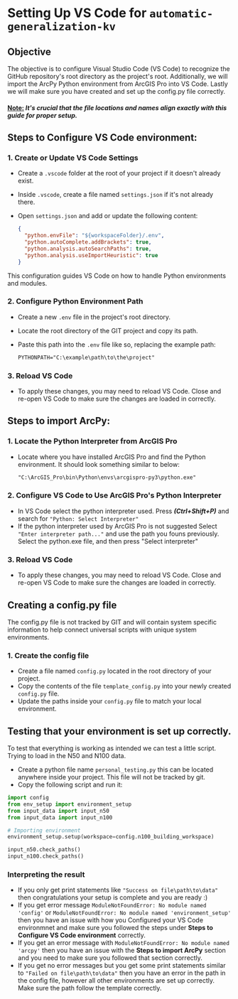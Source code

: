# Setting Up VS Code for `automatic-generalization-kv`

## Objective

The objective is to configure Visual Studio Code (VS Code) to recognize the GitHub repository's root directory as the project's root. Additionally, we will import the ArcPy Python environment from ArcGIS Pro into VS Code. 
Lastly we will make sure you have created and set up the config.py file correctly.

#### <u>Note:</u> <i>It's crucial that the file locations and names align exactly with this guide for proper setup.</i>

## Steps to Configure VS Code environment:

### 1. Create or Update VS Code Settings

- Create a `.vscode` folder at the root of your project if it doesn't already exist.
- Inside `.vscode`, create a file named `settings.json` if it's not already there.
- Open `settings.json` and add or update the following content:

  ```json
  {
    "python.envFile": "${workspaceFolder}/.env",
    "python.autoComplete.addBrackets": true,
    "python.analysis.autoSearchPaths": true,
    "python.analysis.useImportHeuristic": true
  }
  ```
  

This configuration guides VS Code on how to handle Python environments and modules.

### 2. Configure Python Environment Path
- Create a new `.env` file in the project's root directory.
- Locate the root directory of the GIT project and copy its path.
- Paste this path into the `.env` file like so, replacing the example path:

  ```txt
  PYTHONPATH="C:\example\path\to\the\project" 
  ```
  

### 3. Reload VS Code
- To apply these changes, you may need to reload VS Code. Close and re-open VS Code to make sure the changes are loaded in correctly.

## Steps to import ArcPy:

### 1. Locate the Python Interpreter from ArcGIS Pro

- Locate where you have installed ArcGIS Pro and find the Python environment. It should look something similar to below:

  ```txt
  "C:\ArcGIS_Pro\bin\Python\envs\arcgispro-py3\python.exe"
  ```
  
  
### 2. Configure VS Code to Use ArcGIS Pro's Python Interpreter

- In VS Code select the python interpreter used. Press ***(Ctrl+Shift+P)*** and search for `"Python: Select Interpreter"`
- If the python interpreter used by ArcGIS Pro is not suggested Select `"Enter interpreter path..."` and use the path you founs previously. Select the python.exe file, and then press "Select interpreter"

### 3. Reload VS Code
- To apply these changes, you may need to reload VS Code. Close and re-open VS Code to make sure the changes are loaded in correctly.

## Creating a config.py file
The config.py file is not tracked by GIT and will contain system specific information to help connect universal scripts with unique system environments.

### 1. Create the config file

- Create a file named `config.py` located in the root directory of your project. 
- Copy the contents of the file `template_config.py` into your newly created `config.py` file.
- Update the paths inside your `config.py` file to match your local environment.

## Testing  that your environment is set up correctly. 

To test that everything is working as intended we can test a little script. Trying to load in the N50 and N100 data.

- Create a python file name `personal_testing.py` this can be located anywhere inside your project. This file will not be tracked by git.
- Copy the following script and run it:

```python
import config
from env_setup import environment_setup
from input_data import input_n50
from input_data import input_n100

# Importing environment
environment_setup.setup(workspace=config.n100_building_workspace)

input_n50.check_paths()
input_n100.check_paths()
```

### Interpreting the result

- If you only get print statements like `"Success on file\path\to\data"` then congratulations your setup is complete and you are ready :)
- If you get error message `ModuleNotFoundError: No module named 'config'` or `ModuleNotFoundError: No module named 'environment_setup'` then you have an issue with how you Configured your VS Code environmnet and make sure you followed the steps under **Steps to Configure VS Code environment** correctly.
- If you get an error message with `ModuleNotFoundError: No module named 'arcpy'` then you have an issue with the **Steps to import ArcPy** section and you need to make sure you followed that section correctly.
- If you get no error messages but you get some print statements similar to `"Failed on file\path\to\data"` then you have an error in the path in the config file, however all other environments are set up correctly. Make sure the path follow the template correctly.